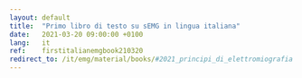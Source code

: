 ```yaml
---
layout: default
title:  "Primo libro di testo su sEMG in lingua italiana"
date:   2021-03-20 09:00:00 +0100
lang:   it
ref:    firstitalianemgbook210320
redirect_to: /it/emg/material/books/#2021_principi_di_elettromiografia
---
```



